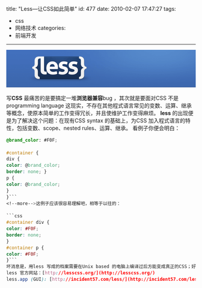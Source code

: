 title: "Less—让CSS如此简单"
id: 477
date: 2010-02-07 17:47:27
tags:
- css
- 网络技术
categories:
- 前端开发
---
[![less](/uploads/2010/02/less.png "less")](/uploads/2010/02/less.png)

写**CSS** 最痛苦的是要搞定一堆**浏览器兼容**bug ，其次就是要面对CSS 不是programming language 这现实，不存在其他程式语言常见的变数、运算、继承等概念，使原本简单的工作变得冗长，并且使维护工作变得麻烦。
**less** 的出现便是为了解决这个问题：在现有CSS syntax 的基础上，为CSS 加入程式语言的特性，包括变数、scope、nested rules、运算、继承。
看例子你便会明白：

```css
@brand_color: #F0F;

#container {
div {
color: @brand_color;
border: none; }
p {
color: @brand_color;
}
}```
<!--more-->这例子应该很容易理解吧，相等于以往的：

```css
#container div {
color: #F0F;
border: none;
}
#container p {
color: #F0F;
}```
坏消息是，用less 写成的档案需要在Unix based 的电脑上编译过后方能变成真正的CSS；好消息是，有人写了个小工具less.app 可以完成这项工作，使不懂得用terminal的用户也能够使用。在 window 下貌似没有简单的解法…
less 官方网站：[http://lesscss.org/](http://lesscss.org/)
less.app (GUI): [http://incident57.com/less/](http://incident57.com/less/)